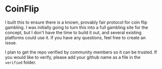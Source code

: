 # CoinFlip

I built this to ensure there is a known, provably fair protocol for coin flip gambling. I was initially going to turn this into a full gambling site for the concept, but I don't have the time to build it out, and several existing platforms could use it. If you have any questions, feel free to create an issue.

I plan to get the repo verified by community members so it can be trusted. If you would like to verify, please add your github name as a file in the `verified` folder.
